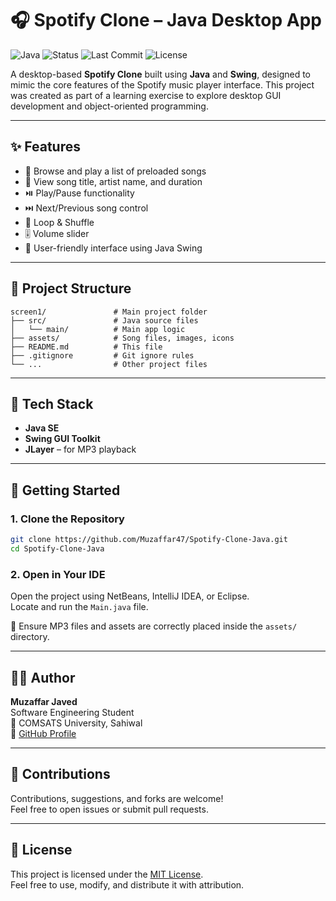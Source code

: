 # 🎧 Spotify Clone – Java Desktop App

![Java](https://img.shields.io/badge/Java-Desktop-orange?logo=java)
![Status](https://img.shields.io/badge/status-Active-brightgreen)
![Last Commit](https://img.shields.io/github/last-commit/Muzaffar47/Spotify_Clone_Java)
![License](https://img.shields.io/github/license/Muzaffar47/Spotify_Clone_Java)

A desktop-based **Spotify Clone** built using **Java** and **Swing**, designed to mimic the core features of the Spotify music player interface. This project was created as part of a learning exercise to explore desktop GUI development and object-oriented programming.

---

## ✨ Features

- 🎵 Browse and play a list of preloaded songs  
- 📃 View song title, artist name, and duration  
- ⏯️ Play/Pause functionality  
- ⏭️ Next/Previous song control  
- 🔁 Loop & Shuffle 
- 🎚️ Volume slider  
- 🎨 User-friendly interface using Java Swing  

---

## 📁 Project Structure

```
screen1/               # Main project folder
├── src/               # Java source files
│   └── main/          # Main app logic
├── assets/            # Song files, images, icons
├── README.md          # This file
├── .gitignore         # Git ignore rules
└── ...                # Other project files
```

---

## 🧰 Tech Stack

- **Java SE**
- **Swing GUI Toolkit**
- **JLayer** – for MP3 playback

---

## 🚀 Getting Started

### 1. Clone the Repository

```bash
git clone https://github.com/Muzaffar47/Spotify-Clone-Java.git
cd Spotify-Clone-Java
```

### 2. Open in Your IDE

Open the project using NetBeans, IntelliJ IDEA, or Eclipse.  
Locate and run the `Main.java` file.

🎵 Ensure MP3 files and assets are correctly placed inside the `assets/` directory.

---

## 👨‍💻 Author

**Muzaffar Javed**  
Software Engineering Student  
📍 COMSATS University, Sahiwal  
🔗 [GitHub Profile](https://github.com/Muzaffar47)

---

## 🤝 Contributions

Contributions, suggestions, and forks are welcome!  
Feel free to open issues or submit pull requests.

---

## 📝 License

This project is licensed under the [MIT License](LICENSE).  
Feel free to use, modify, and distribute it with attribution.